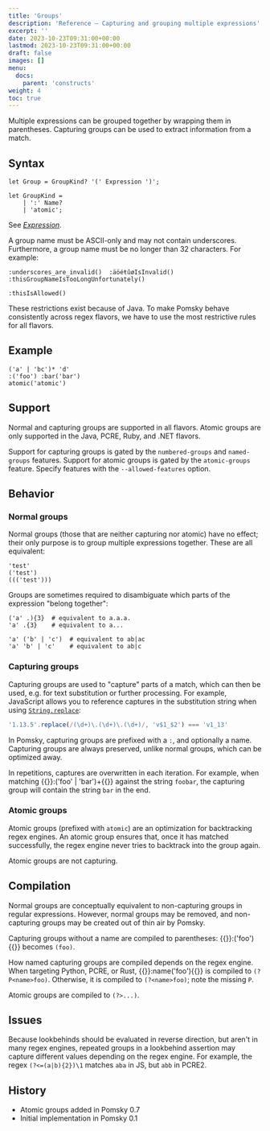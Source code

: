 ```yaml
---
title: 'Groups'
description: 'Reference – Capturing and grouping multiple expressions'
excerpt: ''
date: 2023-10-23T09:31:00+00:00
lastmod: 2023-10-23T09:31:00+00:00
draft: false
images: []
menu:
  docs:
    parent: 'constructs'
weight: 4
toc: true
---
```


Multiple expressions can be grouped together by wrapping them in parentheses. Capturing groups can
be used to extract information from a match.

## Syntax

```pomsky
let Group = GroupKind? '(' Expression ')';

let GroupKind =
    | ':' Name?
    | 'atomic';
```

See _[Expression](/docs/reference/grammar/#expression)_.

A group name must be ASCII-only and may not contain underscores. Furthermore, a group name must be
no longer than 32 characters. For example:

```pomsky
:underscores_are_invalid()  :äöéŧûøIsInvalid()
:thisGroupNameIsTooLongUnfortunately()

:thisIsAllowed()
```

These restrictions exist because of Java. To make Pomsky behave consistently across regex flavors,
we have to use the most restrictive rules for all flavors.

## Example

```pomsky
('a' | 'bc')* 'd'
:('foo') :bar('bar')
atomic('atomic')
```

## Support

Normal and capturing groups are supported in all flavors. Atomic groups are only supported in the
Java, PCRE, Ruby, and .NET flavors.

Support for capturing groups is gated by the `numbered-groups` and `named-groups` features. Support
for atomic groups is gated by the `atomic-groups` feature. Specify features with the
`--allowed-features` option.

## Behavior

### Normal groups

Normal groups (those that are neither capturing nor atomic) have no effect; their only purpose is to
group multiple expressions together. These are all equivalent:

```pomsky
'test'
('test')
((('test')))
```

Groups are sometimes required to disambiguate which parts of the expression "belong together":

```pomsky
('a' .){3}  # equivalent to a.a.a.
'a' .{3}    # equivalent to a...

'a' ('b' | 'c')  # equivalent to ab|ac
'a' 'b' | 'c'    # equivalent to ab|c
```

### Capturing groups

Capturing groups are used to "capture" parts of a match, which can then be used, e.g. for text
substitution or further processing. For example, JavaScript allows you to reference captures in the
substitution string when using [`String.replace`][js-replace]:

[js-replace]: https://developer.mozilla.org/en-US/docs/Web/JavaScript/Reference/Global_Objects/String/replace

```js
'1.13.5'.replace(/(\d+)\.(\d+)\.(\d+)/, 'v$1_$2') === 'v1_13'
```

In Pomsky, capturing groups are prefixed with a `:`, and optionally a name. Capturing groups are
always preserved, unlike normal groups, which can be optimized away.

In repetitions, captures are overwritten in each iteration. For example, when matching
{{<po>}}:('foo' | 'bar')+{{</po>}} against the string `foobar`, the capturing group will contain
the string `bar` in the end.

### Atomic groups

Atomic groups (prefixed with `atomic`) are an optimization for backtracking regex engines. An atomic
group ensures that, once it has matched successfully, the regex engine never tries to backtrack into
the group again.

Atomic groups are not capturing.

## Compilation

Normal groups are conceptually equivalent to non-capturing groups in regular expressions. However,
normal groups may be removed, and non-capturing groups may be created out of thin air by Pomsky.

Capturing groups without a name are compiled to parentheses: {{<po>}}:('foo'){{</po>}}
becomes `(foo)`.

How named capturing groups are compiled depends on the regex engine. When targeting Python, PCRE,
or Rust, {{<po>}}:name('foo'){{</po>}} is compiled to `(?P<name>foo)`. Otherwise, it is compiled
to `(?<name>foo)`; note the missing `P`.

Atomic groups are compiled to `(?>...)`.

## Issues

Because lookbehinds should be evaluated in reverse direction, but aren't in many regex engines,
repeated groups in a lookbehind assertion may capture different values depending on the regex
engine. For example, the regex `(?<=(a|b){2})\1` matches `aba` in JS, but `abb` in PCRE2.

## History

- Atomic groups added in Pomsky 0.7
- Initial implementation in Pomsky 0.1
